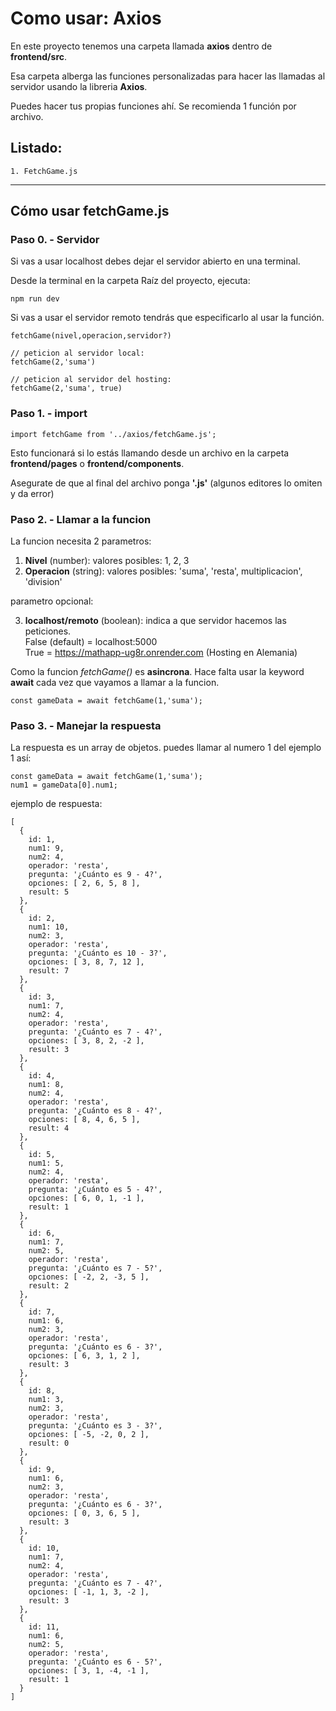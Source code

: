 # Como usar: Axios

En este proyecto tenemos una carpeta llamada **axios** dentro de **frontend/src**.

Esa carpeta alberga las funciones personalizadas para hacer las llamadas al servidor usando la libreria **Axios**.

Puedes hacer tus propias funciones ahí. Se recomienda 1 función por archivo.

## Listado:

    1. FetchGame.js

---

## Cómo usar **fetchGame.js**

### Paso 0. - Servidor

Si vas a usar localhost debes dejar el servidor abierto en una terminal.

Desde la terminal en la carpeta Raíz del proyecto, ejecuta:

```
npm run dev
```

Si vas a usar el servidor remoto tendrás que especificarlo al usar la función.

```
fetchGame(nivel,operacion,servidor?)

// peticion al servidor local:
fetchGame(2,'suma')

// peticion al servidor del hosting:
fetchGame(2,'suma', true)
```

### Paso 1. - import

```
import fetchGame from '../axios/fetchGame.js';
```

Esto funcionará si lo estás llamando desde un archivo en la carpeta **frontend/pages** o **frontend/components**.

Asegurate de que al final del archivo ponga **'.js'** (algunos editores lo omiten y da error)

### Paso 2. - Llamar a la funcion

La funcion necesita 2 parametros:

1. **Nivel** (number): valores posibles: 1, 2, 3
2. **Operacion** (string): valores posibles: 'suma', 'resta', multiplicacion', 'division'

parametro opcional:

3. **localhost/remoto** (boolean): indica a que servidor hacemos las peticiones.  
   False (default) = localhost:5000  
   True = https://mathapp-ug8r.onrender.com (Hosting en Alemania)

Como la funcion _fetchGame()_ es **asincrona**.
Hace falta usar la keyword **await** cada vez que vayamos a llamar a la funcion.

```
const gameData = await fetchGame(1,'suma');
```

### Paso 3. - Manejar la respuesta

La respuesta es un array de objetos.
puedes llamar al numero 1 del ejemplo 1 así:

```
const gameData = await fetchGame(1,'suma');
num1 = gameData[0].num1;

```

ejemplo de respuesta:

```
[
  {
    id: 1,
    num1: 9,
    num2: 4,
    operador: 'resta',
    pregunta: '¿Cuánto es 9 - 4?',
    opciones: [ 2, 6, 5, 8 ],
    result: 5
  },
  {
    id: 2,
    num1: 10,
    num2: 3,
    operador: 'resta',
    pregunta: '¿Cuánto es 10 - 3?',
    opciones: [ 3, 8, 7, 12 ],
    result: 7
  },
  {
    id: 3,
    num1: 7,
    num2: 4,
    operador: 'resta',
    pregunta: '¿Cuánto es 7 - 4?',
    opciones: [ 3, 8, 2, -2 ],
    result: 3
  },
  {
    id: 4,
    num1: 8,
    num2: 4,
    operador: 'resta',
    pregunta: '¿Cuánto es 8 - 4?',
    opciones: [ 8, 4, 6, 5 ],
    result: 4
  },
  {
    id: 5,
    num1: 5,
    num2: 4,
    operador: 'resta',
    pregunta: '¿Cuánto es 5 - 4?',
    opciones: [ 6, 0, 1, -1 ],
    result: 1
  },
  {
    id: 6,
    num1: 7,
    num2: 5,
    operador: 'resta',
    pregunta: '¿Cuánto es 7 - 5?',
    opciones: [ -2, 2, -3, 5 ],
    result: 2
  },
  {
    id: 7,
    num1: 6,
    num2: 3,
    operador: 'resta',
    pregunta: '¿Cuánto es 6 - 3?',
    opciones: [ 6, 3, 1, 2 ],
    result: 3
  },
  {
    id: 8,
    num1: 3,
    num2: 3,
    operador: 'resta',
    pregunta: '¿Cuánto es 3 - 3?',
    opciones: [ -5, -2, 0, 2 ],
    result: 0
  },
  {
    id: 9,
    num1: 6,
    num2: 3,
    operador: 'resta',
    pregunta: '¿Cuánto es 6 - 3?',
    opciones: [ 0, 3, 6, 5 ],
    result: 3
  },
  {
    id: 10,
    num1: 7,
    num2: 4,
    operador: 'resta',
    pregunta: '¿Cuánto es 7 - 4?',
    opciones: [ -1, 1, 3, -2 ],
    result: 3
  },
  {
    id: 11,
    num1: 6,
    num2: 5,
    operador: 'resta',
    pregunta: '¿Cuánto es 6 - 5?',
    opciones: [ 3, 1, -4, -1 ],
    result: 1
  }
]
```
